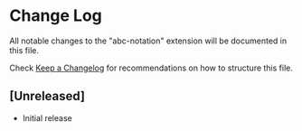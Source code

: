 # Change Log

All notable changes to the "abc-notation" extension will be documented in this file.

Check [Keep a Changelog](http://keepachangelog.com/) for recommendations on how to structure this file.

## [Unreleased]

- Initial release